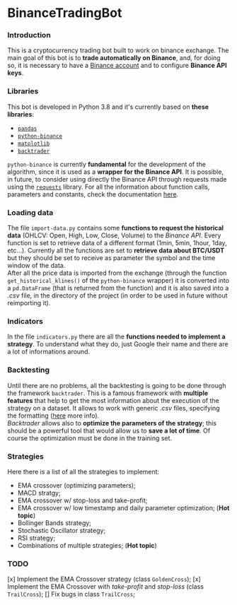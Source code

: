 # BinanceTradingBot

### Introduction
This is a cryptocurrency trading bot built to work on binance exchange.
The main goal of this bot is to **trade automatically on Binance**, and, for doing so, it is necessary to have a [Binance account](https://accounts.binance.com/en/register) and to configure **Binance API keys**.

### Libraries
This bot is developed in Python 3.8 and it's currently based on **these libraries**:
- [`pandas`](https://www.learndatasci.com/tutorials/python-pandas-tutorial-complete-introduction-for-beginners/)
- [`python-binance`](https://python-binance.readthedocs.io/en/latest/overview.html)
- [`matplotlib`](https://matplotlib.org/tutorials/introductory/pyplot.html)
- [`backtrader`](https://www.backtrader.com/docu/)

`python-binance` is currently **fundamental** for the development of the algorithm, since it is used as a **wrapper for the Binance API**.
It is possible, in future, to consider using directly the Binance API through requests made using the [`requests`](https://requests.readthedocs.io/projects/it/it/latest/) library.
For all the information about function calls, parameters and constants, check the documentation [here](https://python-binance.readthedocs.io/en/latest/overview.html).

### Loading data
The file `import-data.py` contains some **functions to request the historical data** (OHLCV: Open, High, Low, Close, Volume) to the *Binance API*. Every function is set to retrieve data of a different format (1min, 5min, 1hour, 1day, etc...). Currently all the functions are set to **retrieve data about BTC/USDT** but they should be set to receive as parameter the symbol and the time window of the data.<br/>
After all the price data is imported from the exchange (through the function `get_historical_klines()` of the `python-binance` wrapper) it is converted into a `pd.DataFrame` (that is returned from the function) and it is also saved into a *.csv* file, in the directory of the project (in order to be used in future without reimporting it).

### Indicators
In the file `indicators.py` there are all the **functions needed to implement a strategy**. To understand what they do, just Google their name and there are a lot of informations around.

### Backtesting
Until there are no problems, all the backtesting is going to be done through the framework `backtrader`. This is a famous framework with **multiple features** that help to get the most information about the execution of the strategy on a dataset. It allows to work with generic *.csv* files, specifying the formatting ([here](https://www.backtrader.com/docu/datafeed/) more info).<br/>
*Backtrader* allows also to **optimize the parameters of the strategy**; this should be a powerful tool that would allow us to **save a lot of time**. Of course the optimization must be done in the training set. 

### Strategies
Here there is a list of all the strategies to implement:
- EMA crossover (optimizing parameters);
- MACD stratgy;
- EMA crossover w/ stop-loss and take-profit;
- EMA crossover w/ low timestamp and daily parameter optimization; (**Hot topic**)
- Bollinger Bands strategy;
- Stochastic Oscillator strategy;
- RSI strategy;
- Combinations of multiple strategies; (**Hot topic**)

### TODO
[x] Implement the EMA Crossover strategy (class `GoldenCross`);
[x] Implement the EMA Crossover with *take-profit* and *stop-loss* (class `TrailCross`);
[] Fix bugs in class `TrailCross`;
